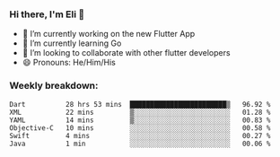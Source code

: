 ### Hi there, I'm Eli 👋
- 🔭 I’m currently working on the new Flutter App
- 🌱 I’m currently learning Go
- 🦄 I’m looking to collaborate with other flutter developers
- 😄 Pronouns: He/Him/His

### Weekly breakdown:
<!--START_SECTION:waka-->

```text
Dart          28 hrs 53 mins  ████████████████████████▒   96.92 %
XML           22 mins         ▒░░░░░░░░░░░░░░░░░░░░░░░░   01.28 %
YAML          14 mins         ▒░░░░░░░░░░░░░░░░░░░░░░░░   00.83 %
Objective-C   10 mins         ░░░░░░░░░░░░░░░░░░░░░░░░░   00.58 %
Swift         4 mins          ░░░░░░░░░░░░░░░░░░░░░░░░░   00.27 %
Java          1 min           ░░░░░░░░░░░░░░░░░░░░░░░░░   00.06 %
```

<!--END_SECTION:waka-->
